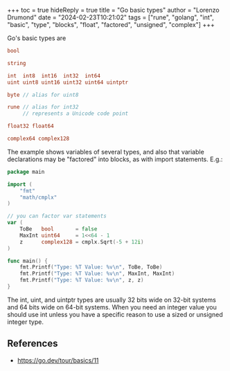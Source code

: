 +++
toc = true
hideReply = true
title = "Go basic types"
author = "Lorenzo Drumond"
date = "2024-02-23T10:21:02"
tags = ["rune",  "golang",  "int",  "basic",  "type",  "blocks",  "float",  "factored",  "unsigned",  "complex"]
+++


Go's basic types are

```go
bool

string

int  int8  int16  int32  int64
uint uint8 uint16 uint32 uint64 uintptr

byte // alias for uint8

rune // alias for int32
     // represents a Unicode code point

float32 float64

complex64 complex128
```

The example shows variables of several types, and also that variable declarations may be "factored" into blocks, as with import statements.
E.g.:
```go
package main

import (
	"fmt"
	"math/cmplx"
)

// you can factor var statements
var (
	ToBe   bool       = false
	MaxInt uint64     = 1<<64 - 1
	z      complex128 = cmplx.Sqrt(-5 + 12i)
)

func main() {
	fmt.Printf("Type: %T Value: %v\n", ToBe, ToBe)
	fmt.Printf("Type: %T Value: %v\n", MaxInt, MaxInt)
	fmt.Printf("Type: %T Value: %v\n", z, z)
}
```

The int, uint, and uintptr types are usually 32 bits wide on 32-bit systems and 64 bits wide on 64-bit systems. When you need an integer value you should use int unless you have a specific reason to use a sized or unsigned integer type.

## References
- https://go.dev/tour/basics/11
